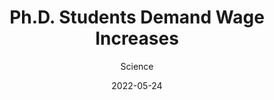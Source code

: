 ---
title: Ph.D. Students Demand Wage Increases
subtitle: Science
layout: default
modal-id: 11
date: 2022-05-24
thumbnail: ScienceStipend.jpg
alt: Hands holding out an empty wallet. 
project-date: May 2022
link: https://doi.org/10.1126/science.caredit.add1421
---